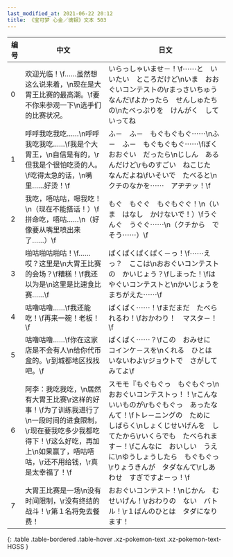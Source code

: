 ```yaml
---
last_modified_at: 2021-06-22 20:12
title: 《宝可梦 心金／魂银》文本 503
---
```

| 编号 | 中文 | 日文 |
| ---- | ---- | ---- |
| 0 | 欢迎光临！\f……虽然想这么说来着，\n现在是大胃王比赛的最高潮。\f要不你来参观一下\n选手们的比赛状况。 | いらっしゃいませ－！\f⋯⋯と　いいたい　ところだけど\nいま　おおぐいコンテストの\rまっさいちゅう　なんだ\fよかったら　せんしゅたちの\nたべっぷりを　けんがく　していってね |
| 1 | 呼呼我吃我吃……\n呼呼我吃我吃……\f我是个大胃王，\n自信是有的，\r但我是个很怕吃烫的人。\f吃得太急的话，\n嘴里……好烫！\f | ふ－　ふ－　もぐもぐもぐ⋯⋯\nふ－　ふ－　もぐもぐもぐ⋯⋯\fぼく　おおぐい　だったら\nじしん　あるんだけど\rものすごい　ねこじた　なんだよね\fいそいで　たべると\nクチのなかを⋯⋯　アヂヂッ！\f |
| 2 | 我吃，唔咕咕，嗯我吃！\n（现在不能搭话！）\f拼命吃，唔咕……\n（好像要从嘴里喷出来了……）\f | もぐ　もぐぐ　もぐもぐぐ！\n（いま　はなし　かけないで！）\fうぐんぐ　うぐぐ⋯⋯\n（クチから　でそう⋯⋯）\f |
| 3 | 啪咕啪咕啪咕！\f……哎？这里是\n大胃王比赛的会场？\f糟糕！\f我还以为是\n这里是比速食比赛……\f | ぱくぱくぱくぱく－っ！\f⋯⋯えっ？　ここは\nおおぐいコンテストの　かいじょう？\fしまった！\fはやぐいコンテストと\nかいじょうを　まちがえた⋯⋯\f |
| 4 | 咕噜咕噜……\f我还能吃！\f再来一碗！老板！\f | ぱくぱく⋯⋯！\fまだまだ　たべられるわ！\fおかわり！　マスタ－！\f |
| 5 | 咕噜咕噜……\f你在这家店是不会有人\n给你代币盒的。\r到城都地区找找吧。\f | ぱくぱく⋯⋯？\fこの　おみせに　コインケ－スを\nくれる　ひとは　いないわよ\rジョウトで　さがして　みてよ\f |
| 6 | 阿李：我吃我吃，\n居然有大胃王比赛\r这样的好事！\f为了训练我进行了\n一段时间的进食限制，\r现在要我吃多少我都吃得下！\f这么好吃，再加上\n如果赢了，唔咕唔咕，\r还不用给钱，\r真是太幸福了！\f | スモモ『もぐもぐっ　もぐもぐっ\nおおぐいコンテストっ！！\rこんな　いいものが\rもぐもぐっ　あったなんて！\fトレ－ニングの　ために　しばらく\nしょくじせいげんを　してたから\rいくらでも　たべられます－！\fこんなに　おいしい　うえに\nゆうしょうしたら　もぐもぐっ\rりょうきんが　タダなんて\rしあわせ　すぎですよ－っ！\f |
| 7 | 大胃王比赛是一场\n没有时间限制，\r没有终结的战斗！\r第１名将免去餐费！ | おおぐいコンテスト！\nじかん　むせいげん！\rおわりの　ない　バトル！\r１ばんのひとは　タダになります！ |
{: .table .table-bordered .table-hover .xz-pokemon-text .xz-pokemon-text-HGSS }